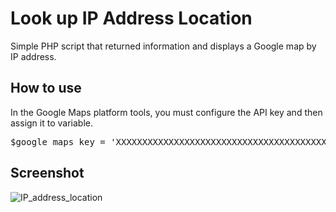 <h1>Look up IP Address Location</h1>
Simple PHP script that returned information and displays a Google map by IP address.
<h2>How to use</h2>
In the Google Maps platform tools, you must configure the API key and then assign it to variable. <pre>$google_maps_key = 'XXXXXXXXXXXXXXXXXXXXXXXXXXXXXXXXXXXXXXXXXXXXXXXXXXXXX';</pre> 
<h2>Screenshot</h2>

![IP_address_location](https://github.com/ufo1990/LocationIP-with-google-map/assets/85555971/a513e3a1-7205-4efe-9d8f-1f7719589929)
